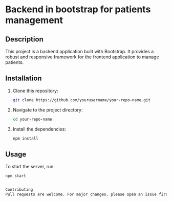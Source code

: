 # Backend in bootstrap for patients management

## Description

This project is a backend application built with Bootstrap. It provides a robust and responsive framework for the frontend application to manage 
patients.

## Installation

1. Clone this repository:
    ```bash
    git clone https://github.com/yourusername/your-repo-name.git
    ```
2. Navigate to the project directory:
    ```bash
    cd your-repo-name
    ```
3. Install the dependencies:
    ```bash
    npm install
    ```

## Usage

To start the server, run:
```bash
npm start


Contributing
Pull requests are welcome. For major changes, please open an issue first to discuss what you would like to change.